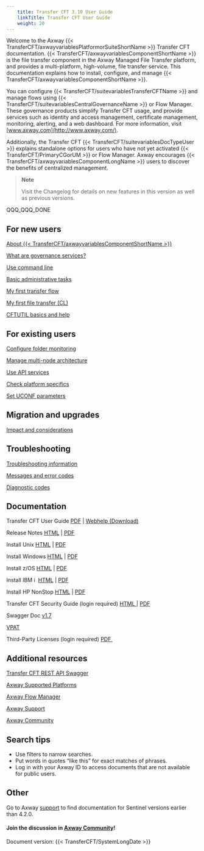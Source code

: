 ```yaml
---
    title: Transfer CFT 3.10 User Guide 
    linkTitle: Transfer CFT User Guide
    weight: 20
---
```


Welcome to the Axway {{< TransferCFT/axwayvariablesPlatformorSuiteShortName  >}} Transfer CFT documentation. {{< TransferCFT/axwayvariablesComponentShortName  >}} is the file transfer component in the Axway Managed File Transfer platform, and provides a multi-platform, high-volume, file transfer service. This documentation explains how to install, configure, and manage {{< TransferCFT/axwayvariablesComponentShortName  >}}.

You can configure {{< TransferCFT/suitevariablesTransferCFTName  >}} and manage flows using {{< TransferCFT/suitevariablesCentralGovernanceName  >}} or Flow Manager. These governance products simplify Transfer CFT usage, and provide services such as identity and access management, certificate management, monitoring, alerting, and a web dashboard. For more information, visit [www.axway.com](http://www.axway.com/).

Additionally, the Transfer CFT {{< TransferCFT/suitevariablesDocTypeUser  >}} explains standalone options for users who have not yet activated {{< TransferCFT/PrimaryCGorUM  >}} or Flow Manager. Axway encourages {{< TransferCFT/axwayvariablesComponentLongName  >}} users to discover the benefits of centralized management.

> **Note**
>
> Visit the Changelog for details on new features in this version as well as previous versions.

QQQ\_QQQ\_DONE

## For new users

[About {{< TransferCFT/axwayvariablesComponentShortName  >}}](overview_intro/about_transfer_cft)

<a href="overview_intro/c_cg_concepts" class="hyperlink">What are governance services?</a>

[Use command line](c_intro_userinterfaces/about_cftutil)

[Basic administrative tasks](admin_intro/start_stop_cft)

<a href="gettingstarted_intro/my_first_transfer_flow_using_cg" class="MCXref xref">My first transfer flow</a>

<a href="gettingstarted_intro/my_first_file_transfer" class="MCXref xref">My first file transfer (CL)</a>

[CFTUTIL basics and help](gettingstarted_intro/my_first_transfer_flow_using_cg)

## For existing users

[Configure folder monitoring](app_integration_intro/intro_folder_monitor/configure_folder_monitoring)

[Manage multi-node architecture](about_multinode)

[Use API services](cft_intro_install/about_this_document_zos/using_apis)

[Check platform specifics]()

[Set UCONF parameters](admin_intro/uconf/uconf_directory)

## Migration and upgrades

[Impact and considerations](cft_intro_install/mig_impact_considerations)

## Troubleshooting

[Troubleshooting information](troubleshoot_intro)

[Messages and error codes](troubleshoot_intro/messages_and_error_codes_start_here)

[Diagnostic codes](troubleshoot_intro/messages_and_error_codes_start_here/diagi_diagnostic_codes)

## Documentation

Transfer CFT User Guide [PDF](https://docs.axway.com/bundle/TransferCFT_38_UsersGuide_allOS_en_PDF/resource/Transfer_CFT_UsersGuide_allOS_en.pdf) | [Webhelp (Download)]()

Release Notes [HTML](https://docs.axway.com/bundle/TransferCFT_38_ReleaseNotes_allOS_en_HTML5/page/Content/release_notes/Transfer_CFT_ReleaseNotes_allOS_en.htm) | [PDF](https://docs.axway.com/bundle/TransferCFT_38_ReleaseNotes_allOS_en_PDF/resource/Transfer_CFT_ReleaseNotes_allOS_en.pdf)

Install Unix [HTML](https://docs.axway.com/bundle/TransferCFT_38_UsersGuide_allOS_en_HTML5/page/Content/UNIX/unix_install_start_here.htm) | [PDF](https://docs.axway.com/bundle/TransferCFT_38_InstallationGuide_unix_en_PDF/resource/TransferCFT_InstallationGuide_unix_en.pdf)

Install Windows [HTML](https://docs.axway.com/bundle/TransferCFT_38_UsersGuide_allOS_en_HTML5/page/Content/Windows/Windows/windows_install_start_here.htm) | [PDF](https://docs.axway.com/bundle/TransferCFT_38_InstallationGuide_windows_en_PDF/resource/TransferCFT_InstallationGuide_windows_en.pdf)

Install z/OS [HTML](https://docs.axway.com/bundle/TransferCFT_38_UsersGuide_allOS_en_HTML5/page/Content/cft_installation/about_this_document_zos.htm) | [PDF](https://docs.axway.com/bundle/TransferCFT_38_InstallationGuide_mvs_en_PDF/resource/TransferCFT_InstallationGuide_mvs_en.pdf)

Install IBM i  [HTML](https://docs.axway.com/bundle/TransferCFT_38_UsersGuide_allOS_en_HTML5/page/Content/cft_installation/about_this_document_ibmi.htm) | [PDF](https://docs.axway.com/bundle/TransferCFT_38_InstallationGuide_os400_en_PDF/resource/TransferCFT_InstallationGuide_os400_en.pdf)

Install HP NonStop [HTML](https://docs.axway.com/bundle/TransferCFT_38_UsersGuide_allOS_en_HTML5/page/Content/HP_NS/preface.htm) | [PDF](https://docs.axway.com/bundle/TransferCFT_38_InstallationGuide_hp_nonstop_en_PDF/resource/TransferCFT_InstallationGuide_hp_nonstop_en.pdf)

Transfer CFT Security Guide (login required) [HTML ](https://docs.axway.com/bundle/TransferCFT_38_SecurityGuide_allOS_en_HTML5/page/Content/AxwayStartsecurity.htm)| [PDF](https://docs.axway.com/bundle/TransferCFT_38_SecurityGuide_allOS_en_PDF/resource/Transfer_CFT_SecurityGuide_allOS_en.pdf)

Swagger Doc [v1.7](http://apidocs.axway.com/swagger-ui/index.html?productname=transfercft&productversion=3.8&filename=transfercft-swagger-api.json)

[VPAT](https://docs.axway.com/bundle/AccessibilityVPATS_allOS_en_HTML5/page/Content/accessibility.htm)

Third-Party Licenses (login required) [PDF ](https://support.axway.com/en/documents/document-details/id/1448127)

## Additional resources

<a href="https://apidocs.axway.com/swagger-ui/index.html?productname=transfercft&amp;productversion=3.8&amp;filename=transfercft-swagger-api.json" class="hyperlink">Transfer CFT REST API Swagger</a>

<a href="https://docs.axway.com/bundle/Axway_Products_SupportedPlatforms_allOS_en/resource/Axway_Products_SupportedPlatforms_allOS_en.pdf" class="hyperlink">Axway Supported Platforms</a>

<a href="https://apidocs.axway.com/swagger-ui/index.html?productname=transfercft&amp;productversion=3.8&amp;filename=transfercft-swagger-api.json" class="hyperlink">Axway Flow Manager</a>

<a href="https://support.axway.com/" class="hyperlink">Axway Support</a>

<a href="https://community.axway.com/s/" class="hyperlink">Axway Community</a>

## Search tips

- Use filters to narrow searches.
- Put words in quotes “like this” for exact matches of phrases.
- Log in with your Axway ID to access documents that are not available for public users.

## Other

Go to Axway [support](https://support.axway.com/) to find documentation for Sentinel versions earlier than 4.2.0.

#### Join the discussion in [Axway Community](https://community.axway.com)!  

Document version: {{< TransferCFT/SystemLongDate  >}}
